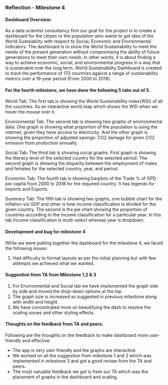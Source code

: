 ### Reflection - Milestone 4

#### Dashboard Overview:

As a data scientist consultancy firm our goal for the project is to create a dashboard for the citizen or the population who wants to get idea of the World Sustaiabiity with respect to Social, Economic and Environmental indicators. The dashboard is to show the World Sustainability to meet the needs of the present generation without compromising the ability of future generations to meet their own needs. In other words, it is about finding a way to achieve economic, social, and environmental progress in a way that is sustainable over the long term. World Sustainability Dashboard is created to track the performance of 173 countries against a range of sustainability metrics over a 19-year period (From 2000 to 2018).

#### For the fourth milestone, we have done the following 5 tabs out of 5. 

World Tab: The first tab is showing the World Sustainability index(WSI) of all the countries. Its an interactive world map which shows the WSI when we hover the mouse over it.

Environmental Tab: The second tab is showing two graphs of environmental data. One graph is showing what proportion of the population is using the internet, given they have access to electricity. And the other graph is showing the proportion of adjusted savings: CO2 damage for given CO2 emission from production annually.

Social Tab: The third tab is showing social graphs. First graph is showing the literacy level of the selected country for the selected period. The second graph is showing the disparity between the employment of males and females for the selected country, year, and period.

Economic Tab: The fourth tab is showing barplots of the Trade % of GPD per capita from 2000 to 2018 for the required country. It has legends for Imports and Exports.

Summary Tab: The fifth tab is showing two graphs, one bubble chart for the inflation v/s GDP and other is how income classification is divided for the given country. The second is the pie chart showing the proportion of countries according to the income classification for a particular year. In this tab Income classification is multi-select whereas year is dropdown.

#### Development and bug for milestone 4

While we were putting together the dashboard for the milestone 4, we faced the following issues:

1. Had difficulty to format layouts as per the initial planning but with few attempts we achieved what we wanted.


#### Suggestion from TA from Milestone 1,2 & 3

1. For Environmental and Social tab we have implemented the graph side by side and moved the drop-down options at the top.
2. The graph size is increased as suggested in previous milestone along with width and height.
3. We have concentrated more on beautifying the dash to resolve the scaling issues and other styling effects.

#### Thoughts on the feedback from TA and peers.

Following are the thoughts on the feedback to make dashboard more user-friendly and effective:

- The app is very user friendly and the graphs are interactive.
- We worked on all the suggestion from milestone 1 and 2 which was implemented in milestone 3 and got a good review from the TA and peers.
- The most valuable feedback we got is from our TA which was the placement of graphs in the dashboard and scaling.
